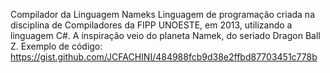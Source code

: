 Compilador da Linguagem Nameks
Linguagem de programação criada na disciplina de Compiladores da FIPP UNOESTE, em 2013, utilizando a linguagem C#.
A inspiração veio do planeta Namek, do seriado Dragon Ball Z.
Exemplo de código:
https://gist.github.com/JCFACHINI/484988fcb9d38e2ffbd87703451c778b

